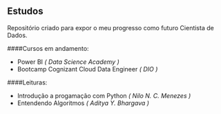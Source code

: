 ## Estudos
Repositório criado para expor o meu progresso como futuro Cientista de Dados.

####Cursos em andamento:
- Power BI _( Data Science Academy )_
- Bootcamp Cognizant Cloud Data Engineer _( DIO )_

####Leituras:
- Introdução a progamação com Python _( Nilo N. C. Menezes )_
- Entendendo Algoritmos _( Aditya Y. Bhargava )_
